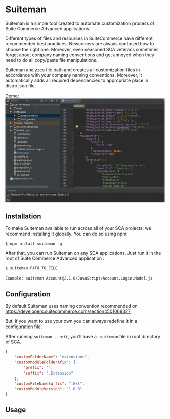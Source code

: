 # Suiteman

Suiteman is a simple tool created to automate customization process of Suite Commerce Advanced applications.

Different types of files and resources in SuiteCommerce have different recommended best practices.
Newcomers are always confused how to choose the right one.
Moreover, even seasoned SCA veterans sometimes forget about company naming conventions and get annoyed when they need to do all copy/paste file manipulations.

Suiteman analyzes file path and creates all customization files in accordance with your company naming conventions.
Moreover, it automatically adds all required dependencies to appropriate place in distro.json file.

Demo:
[![Suiteman demo](https://github.com/Mykhail/Suiteman/raw/master/img/demo.gif)](#demo)

## Installation

To make Suiteman available to run across all of your SCA projects, we recommend installing it globally. You can do so using npm:

```
$ npm install suiteman -g
```


After that, you can run Suiteman on any SCA applications. Just run it in the root of Suite Commerce Advanced application :

```
$ suiteman PATH_TO_FILE

Example: suiteman Account@2.1.0/JavaScript/Account.Login.Model.js

```

## Configuration

By default Suiteman uses naming convention recommended on https://developers.suitecommerce.com/section4501068327

But, if you want to use your own you can always redefine it in a configuration file.

After running `suiteman --init`, you'll have a `.suiteman` file in root directory of SCA.

```json
{
    "customFolderName": "extensions",
    "customModuleFolderAfix": {
        "prefix": "",
        "suffix": ".Extension"
    },
    "customFileNameSuffix": ".Ext",
    "customModuleVersion": "1.0.0"
}
```

 ## Usage

